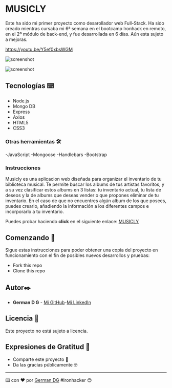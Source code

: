 # MUSICLY

  Este ha sido mi primer proyecto como desarollador web Full-Stack. Ha sido creado mientras cursaba mi 6ª semana en el bootcamp Ironhack en remoto, en el 2º módulo de back-end, y fue desarrollada en 6 días. Aún esta sujeto a mejoras.
  
  https://youtu.be/Y5ef0xbsWGM
  
![screenshot](https://i.ibb.co/pPSd05x/BACKGROUNDmusicly-MOVIL.png)

![screenshot](https://i.ibb.co/KqnjSvg/BACKGROUNDmusicly.png)

## Tecnologías ⌨️
- Node.js
- Mongo DB
- Express
- Axios
- HTML5
- CSS3
### Otras herramientas 🛠️
-JavaScript
-Mongoose
-Handlebars
-Bootstrap


### Instrucciones 

  Musicly es una aplicacion web diseñada para organizar el inventario de tu biblioteca musical. Te permite buscar los albums de tus artistas favoritos, y a su vez clasificar estos albums en 3 listas: tu inventario actual, tu lista de deseos y la de albums que deseas vender o que propones eliminar de tu inventario. En el caso de que no encuentres algún album de los que posees, puedes crearlo, añadiendo la información a los diferentes campos e incorporarlo a tu inventario. 
  
  
 
  Puedes probar haciendo **click** en el siguiente enlace: [MUSICLY](https://mymusicly.herokuapp.com/)

  
## Comenzando 🚀

Sigue estas instrucciones para poder obtener una copia del proyecto en funcionamiento con el fin de posibles nuevos desarrollos y pruebas:

- Fork this repo
- Clone this repo

## Autor✒️

* **German D G** - [Mi GitHub](https://github.com/GermanDG6)-[Mi LinkedIn](https://www.linkedin.com/in/germandelgadogarcia/)

## Licencia 📄

Este proyecto no está sujeto a licencia.

## Expresiones de Gratitud 🎁

* Comparte este proyecto 📢
* Da las gracias públicamente 🤓

---
⌨️ con ❤️ por [German DG](https://www.linkedin.com/in/germandelgadogarcia/) #Ironhacker 😊
